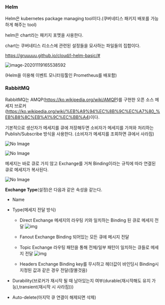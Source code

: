 #

### Helm

Helm은 kubernetes package managing tool이다.(쿠버네티스 패키지 배포를 가능하게 해주는 tool)

helm은 chart라는 패키지 포멧을 사용한다.

chart는 쿠버네티스 리소스에 관련된 설정들을 묘사하는 파일들의 집합이다.

https://gruuuuu.github.io/cloud/l-helm-basic/#

![image-20201119165538592](C:\Users\cjm\AppData\Roaming\Typora\typora-user-images\image-20201119165538592.png)

(Helm을 이용해 이벤트 모니터링툴인 Prometheus를 배포함)



### RabbitMQ

RabbitMQ는 AMQP(https://ko.wikipedia.org/wiki/AMQP)를 구현한 오픈 소스 메세지 브로커(https://ko.wikipedia.org/wiki/%EB%A9%94%EC%8B%9C%EC%A7%80_%EB%B8%8C%EB%A1%9C%EC%BB%A4)이다.

기본적으로 생산자가 메세지를 큐에 저장해두면 소비자가 메세지를 가져와 처리하는 Publish/Subscribe 방식을 사용한다.
(소비자가 메세지를 조회하면 큐에서 사라짐)

![No Image](https://nesoy.github.io/assets/posts/20190214/1.png)

![No Image](https://nesoy.github.io/assets/posts/20190214/2.png)

메세지는 바로 큐로 가지 않고 Exchange를 거쳐 Binding이라는 규칙에 따라 연결된 큐로 메세지가 복사된다.

![No Image](https://nesoy.github.io/assets/posts/20190214/5.png)

**Exchange Type**(설정)은 다음과 같은 속성을 같는다.

* Name

* Type(메세지 전달 방식)

  * Direct Exchange
    메세지의 라우팅 키와 일치하는 Binding 된 큐로 메세지 전달
    ![img](https://www.rabbitmq.com/img/tutorials/direct-exchange.png)
  * Fanout Exchange
    Binding 되어있는 모든 큐에 메시지 전달
  * Topic Exchange
    라우팅 패턴을 통해 전체/일부 패턴이 일치하는 큐들로 메세지 전달
    ![img](https://www.rabbitmq.com/img/tutorials/python-five.png)

  * Headers Exchange
    Binding key를 무시하고 헤더값이 바인딩시 Binding시 지정된 값과 같은 경우 전달(잘몰것음)

* 
  Durability(브로커가 재시작 될 때 남아있는지 여부(durable(재시작해도 유지 가능),transient(재시작 시 사라짐)))

* Auto-delete(마지막 큐 연결이 해제되면 삭제)
